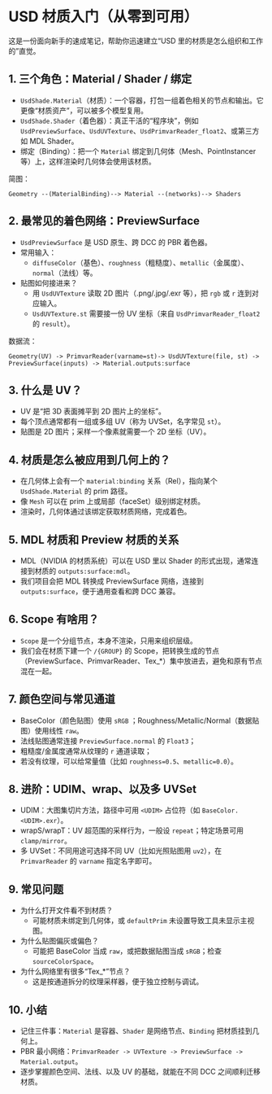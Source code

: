 # USD 材质入门（从零到可用）

这是一份面向新手的速成笔记，帮助你迅速建立“USD 里的材质是怎么组织和工作的”直觉。

## 1. 三个角色：Material / Shader / 绑定
- `UsdShade.Material`（材质）：一个容器，打包一组着色相关的节点和输出。它更像“材质资产”，可以被多个模型复用。
- `UsdShade.Shader`（着色器）：真正干活的“程序块”，例如 `UsdPreviewSurface`、`UsdUVTexture`、`UsdPrimvarReader_float2`、或第三方如 MDL Shader。
- 绑定（Binding）：把一个 `Material` 绑定到几何体（Mesh、PointInstancer 等）上，这样渲染时几何体会使用该材质。

简图：
```
Geometry --(MaterialBinding)--> Material --(networks)--> Shaders
```

## 2. 最常见的着色网络：PreviewSurface
- `UsdPreviewSurface` 是 USD 原生、跨 DCC 的 PBR 着色器。
- 常用输入：
  - `diffuseColor`（基色）、`roughness`（粗糙度）、`metallic`（金属度）、`normal`（法线）等。
- 贴图如何接进来？
  - 用 `UsdUVTexture` 读取 2D 图片（.png/.jpg/.exr 等），把 `rgb` 或 `r` 连到对应输入。
  - `UsdUVTexture.st` 需要接一份 UV 坐标（来自 `UsdPrimvarReader_float2` 的 `result`）。

数据流：
```
Geometry(UV) -> PrimvarReader(varname=st)-> UsdUVTexture(file, st) -> PreviewSurface(inputs) -> Material.outputs:surface
```

## 3. 什么是 UV？
- UV 是“把 3D 表面摊平到 2D 图片上的坐标”。
- 每个顶点通常都有一组或多组 UV（称为 UVSet，名字常见 `st`）。
- 贴图是 2D 图片；采样一个像素就需要一个 2D 坐标（UV）。

## 4. 材质是怎么被应用到几何上的？
- 在几何体上会有一个 `material:binding` 关系（Rel），指向某个 `UsdShade.Material` 的 prim 路径。
- 像 `Mesh` 可以在 prim 上或局部（faceSet）级别绑定材质。
- 渲染时，几何体通过该绑定获取材质网络，完成着色。

## 5. MDL 材质和 Preview 材质的关系
- MDL（NVIDIA 的材质系统）可以在 USD 里以 Shader 的形式出现，通常连接到材质的 `outputs:surface:mdl`。
- 我们项目会把 MDL 转换成 PreviewSurface 网络，连接到 `outputs:surface`，便于通用查看和跨 DCC 兼容。

## 6. Scope 有啥用？
- `Scope` 是一个分组节点，本身不渲染，只用来组织层级。
- 我们会在材质下建一个 `/{GROUP}` 的 Scope，把转换生成的节点（PreviewSurface、PrimvarReader、Tex_*）集中放进去，避免和原有节点混在一起。

## 7. 颜色空间与常见通道
- BaseColor（颜色贴图）使用 `sRGB` ；Roughness/Metallic/Normal（数据贴图）使用线性 `raw`。
- 法线贴图通常连接 `PreviewSurface.normal` 的 `Float3`；
- 粗糙度/金属度通常从纹理的 `r` 通道读取；
- 若没有纹理，可以给常量值（比如 `roughness=0.5`、`metallic=0.0`）。

## 8. 进阶：UDIM、wrap、以及多 UVSet
- UDIM：大图集切片方法，路径中可用 `<UDIM>` 占位符（如 `BaseColor.<UDIM>.exr`）。
- wrapS/wrapT：UV 超范围的采样行为，一般设 `repeat`；特定场景可用 `clamp/mirror`。
- 多 UVSet：不同用途可选择不同 UV（比如光照贴图用 `uv2`），在 `PrimvarReader` 的 `varname` 指定名字即可。

## 9. 常见问题
- 为什么打开文件看不到材质？
  - 可能材质未绑定到几何体，或 `defaultPrim` 未设置导致工具未显示主视图。
- 为什么贴图偏灰或偏色？
  - 可能把 BaseColor 当成 `raw`，或把数据贴图当成 `sRGB`；检查 `sourceColorSpace`。
- 为什么网络里有很多“Tex_*”节点？
  - 这是按通道拆分的纹理采样器，便于独立控制与调试。

## 10. 小结
- 记住三件事：`Material` 是容器、`Shader` 是网络节点、`Binding` 把材质挂到几何上。
- PBR 最小网络：`PrimvarReader -> UVTexture -> PreviewSurface -> Material.output`。
- 逐步掌握颜色空间、法线、以及 UV 的基础，就能在不同 DCC 之间顺利迁移材质。
